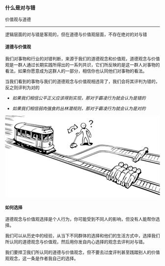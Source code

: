 ### 什么是对与错

价值观与道德

---

逻辑层面的对与错是客观的，但在道德与价值观层面，不存在绝对的对与错

#### 道德与价值观

我们对事物和行业的对错判断，来源于我们的道德观念和价值观，道德观念与价值观是一群人通过长期实践所得出的一系列共识，它们所反映的是这一群人对事物的看法，如果你愿意成为这群人的一部分，相信你也认同他们对事物的看法。

当我们看到的事物与我们的道德观念与价值观相违背了，我们会将其评判为错的，反之则评判为对的

* _如果我们相信公平正义应该得到实现，那对于霸凌行为就会认为是错的_

* _如果我们相信弱肉强食的丛林潜规则，那对于霸凌行为就会认为是对的_

![](/assets/moral-question.jpg)

#### 如何选择

道德观念与价值观选择是个人行为，你可能受到不同人的影响，但没有人能帮你选择。

我们可以从历史中的经验，从当下不同群体的选择和他们的生活方式中，选择我们所认同的道德观念与价值观，然后用你发自内心选择的观念去评判对与错。

我们要捍卫我们所认同的道德与价值观念，但不要去过度评判甚至践踏别人的价值观观念，这一条是作者我自己的选择。

